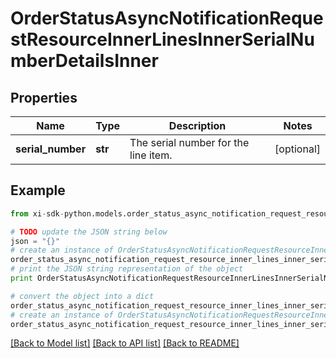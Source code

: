 # OrderStatusAsyncNotificationRequestResourceInnerLinesInnerSerialNumberDetailsInner


## Properties

Name | Type | Description | Notes
------------ | ------------- | ------------- | -------------
**serial_number** | **str** | The serial number for the line item.                   | [optional] 

## Example

```python
from xi-sdk-python.models.order_status_async_notification_request_resource_inner_lines_inner_serial_number_details_inner import OrderStatusAsyncNotificationRequestResourceInnerLinesInnerSerialNumberDetailsInner

# TODO update the JSON string below
json = "{}"
# create an instance of OrderStatusAsyncNotificationRequestResourceInnerLinesInnerSerialNumberDetailsInner from a JSON string
order_status_async_notification_request_resource_inner_lines_inner_serial_number_details_inner_instance = OrderStatusAsyncNotificationRequestResourceInnerLinesInnerSerialNumberDetailsInner.from_json(json)
# print the JSON string representation of the object
print OrderStatusAsyncNotificationRequestResourceInnerLinesInnerSerialNumberDetailsInner.to_json()

# convert the object into a dict
order_status_async_notification_request_resource_inner_lines_inner_serial_number_details_inner_dict = order_status_async_notification_request_resource_inner_lines_inner_serial_number_details_inner_instance.to_dict()
# create an instance of OrderStatusAsyncNotificationRequestResourceInnerLinesInnerSerialNumberDetailsInner from a dict
order_status_async_notification_request_resource_inner_lines_inner_serial_number_details_inner_form_dict = order_status_async_notification_request_resource_inner_lines_inner_serial_number_details_inner.from_dict(order_status_async_notification_request_resource_inner_lines_inner_serial_number_details_inner_dict)
```
[[Back to Model list]](../README.md#documentation-for-models) [[Back to API list]](../README.md#documentation-for-api-endpoints) [[Back to README]](../README.md)


